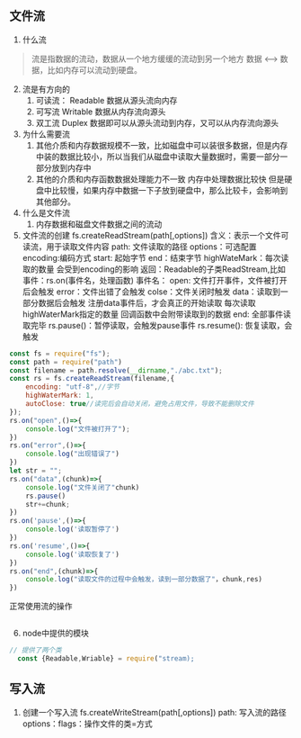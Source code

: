 ## 文件流
1. 什么流
> 流是指数据的流动，数据从一个地方缓缓的流动到另一个地方  数据 <--> 数据，比如内存可以流动到硬盘。
2. 流是有方向的
   1. 可读流： Readable 数据从源头流向内存
   2. 可写流   Writable 数据从内存流向源头
   3. 双工流   Duplex 数据即可以从源头流动到内存，又可以从内存流向源头
3. 为什么需要流
   1. 其他介质和内存数据规模不一致，比如磁盘中可以装很多数据，但是内存中装的数据比较小，所以当我们从磁盘中读取大量数据时，需要一部分一部分放到内存中
   2. 其他的介质和内存函数数据处理能力不一致 内存中处理数据比较快 但是硬盘中比较慢，如果内存中数据一下子放到硬盘中，那么比较卡，会影响到其他部分。
4. 什么是文件流
   1. 内存数据和磁盘文件数据之间的流动
5. 文件流的创建
   fs.createReadStream(path[,options])
   含义：表示一个文件可读流，用于读取文件内容
   path: 文件读取的路径
   options：可选配置
      encoding:编码方式
      start: 起始字节
      end：结束字节
      highWateMark：每次读取的数量 会受到encoding的影响
   返回：Readable的子类ReadStream,比如事件：rs.on(事件名，处理函数)
   事件名：  open: 文件打开事件，文件被打开后会触发
            error：文件出错了会触发
            colse：文件关闭时触发
            data：读取到一部分数据后会触发
                 注册data事件后，才会真正的开始读取
                 每次读取highWaterMark指定的数量
                 回调函数中会附带读取到的数据
            end: 全部事件读取完毕
        rs.pause()：暂停读取，会触发pause事件
        rs.resume(): 恢复读取，会触发  

```js
const fs = require("fs");
const path = require("path")
const filename = path.resolve(__dirname,"./abc.txt");
const rs = fs.createReadStream(filename,{
    encoding: "utf-8",//字节
    highWaterMark: 1,
    autoClose: true//读完后会自动关闭，避免占用文件，导致不能删除文件
});
rs.on("open",()=>{
    console.log("文件被打开了");
})
rs.on("error",()=>{
    console.log("出现错误了")
})
let str = "";
rs.on("data",(chunk)=>{
    console.log("文件关闭了"chunk)
    rs.pause()
    str+=chunk;
})
rs.on('pause',()=>{
    console.log('读取暂停了')
})
rs.on('resume',()=>{
    console.log('读取恢复了')
})
rs.on("end",(chunk)=>{
    console.log("读取文件的过程中会触发，读到一部分数据了"，chunk,res)
})
```
正常使用流的操作
```js

```
6. node中提供的模块
```js
// 提供了两个类
  const {Readable,Wriable} = require("stream);
```
## 写入流
1. 创建一个写入流
   fs.createWriteStream(path[,options])
path: 写入流的路径
options：flags：操作文件的类=方式   